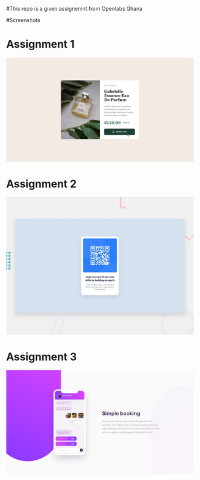 #This repo is a given assignemnt from Openlabs Ghana


#Screenshots

# Assignment 1
<img src="https://github.com/Charles2205/Assignments/blob/main/assignment-1/src/active-states.jpg" alt="Assignment 1">

# Assignment 2
<img src="https://github.com/Charles2205/Assignments/blob/main/assignment-2/src/desktop-preview.jpg" alt="Assignment 2">

# Assignment 3
<img src="https://github.com/Charles2205/Assignments/blob/e4520d2a4b0eda5289e62d0c7af03f3e8ad27ef1/assignment-3/src/desktop-design.jpg" alt="Assignment 2">



